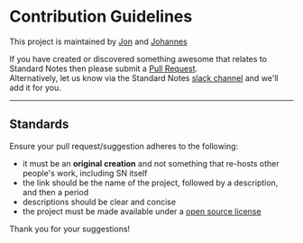 # Contribution Guidelines


This project is maintained by [Jon](https://github.com/jonhadfield/) and [Johannes](https://github.com/jrabensc)

If you have created or discovered something awesome that relates to Standard Notes then please submit a [Pull Request](https://docs.github.com/en/free-pro-team@latest/github/collaborating-with-issues-and-pull-requests/creating-a-pull-request).   
Alternatively, let us know via the Standard Notes [slack channel](https://standardnotes.org/slack) and we'll add it for you.  

---

## Standards

Ensure your pull request/suggestion adheres to the following:

- it must be an **original creation** and not something that re-hosts other people's work, including SN itself  
- the link should be the name of the project, followed by a description, and then a period  
- descriptions should be clear and concise
- the project must be made available under a [open source license](https://en.wikipedia.org/wiki/Open-source_license)

Thank you for your suggestions!
